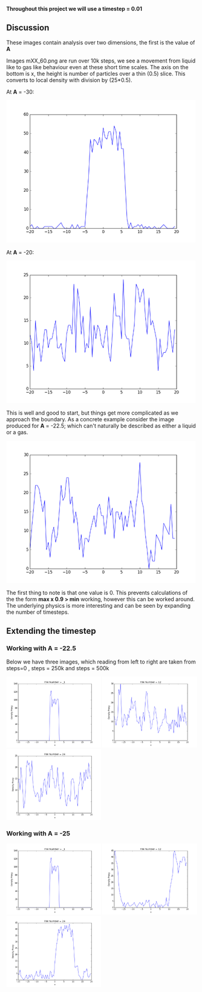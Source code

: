 __Throughout this project we will use a timestep = 0.01__

## Discussion

These images contain analysis over two dimensions, the first is the value of **A**

Images mXX_60.png are run over 10k steps, we see a movement from liquid like to gas like behaviour even at these short time scales. The axis on the bottom is x, the height is number of particles over a thin (0.5) slice. This converts to local density with division by (25*0.5).

At **A** = -30: 

<img src="images/A_var/m30_60.png" alt="Drawing" width="500"/>

At **A** = -20:

<img src="images/A_var/m20_60.png" alt="Drawing" width="500"/>

This is well and good to start, but things get more complicated as we approach the boundary. As a concrete example consider the image produced for **A** = -22.5; which can't naturally be described as either a liquid or a gas.

<img src="images/A_var/m22.5_60.png" alt="Drawing" width="500"/>

The first thing to note is that one value is 0. This prevents calculations of the the form **max x 0.9 > min** working, however this can be worked around. The underlying physics is more interesting and can be seen by expanding the number of timesteps.

## Extending the timestep
### Working with **A** = -22.5

Below we have three images, which reading from left to right are taken from steps=0 , steps = 250k and steps = 500k

<div>
            <img src="images/A_225/dump_1.png" alt="Drawing" width="250"/>
            <img src="images/A_225/dump_12.png" alt="Drawing" width="250"/>
            <img src="images/A_225/dump_24.png" alt="Drawing" width="250"/>
</div>

### Working with **A** = -25

<div>
            <img src="images/A_250/dump_1.png" alt="Drawing" width="250"/>
            <img src="images/A_250/dump_12.png" alt="Drawing" width="250"/>
            <img src="images/A_250/dump_24.png" alt="Drawing" width="250"/>
</div>


